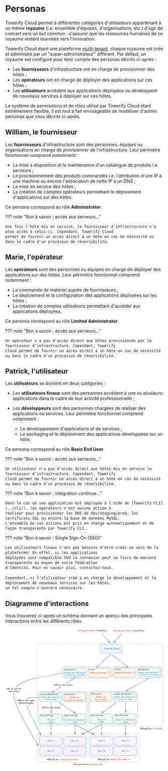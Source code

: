# Personas

Towerify Cloud permet à différentes catégories d'utilisateurs appartenant à un même __royaume__ (i.e. ensemble
d'équipes, d'organisations, etc.) d'agir de concert vers un but commun : s'assurer que les ressources humaines de ce
royaume restent tournées vers l'innovation.

Towerify Cloud étant une plateforme [multi-tenant](https://en.wikipedia.org/wiki/Multitenancy), chaque royaume est créé
et administré par un "super-administrateur" différent. Par défaut, un royaume est configuré pour tenir compte des
personas décrits ci-après :

- Les __fournisseurs__ d'infrastructure ont en charge de provisionner des hôtes ;
- Les __opérateurs__ ont en charge de déployer des applications sur ces hôtes ;
- Les __utilisateurs__ accèdent aux applications déployées ou développent de nouveaux services à déployer sur ces hôtes.

Le système de permissions et de rôles utilisé par Towerify Cloud étant extrêmement flexible, il est tout à fait
envisageable de modéliser d'autres personas que ceux décrits ci-après.

## William, le fournisseur

Les __fournisseurs__ d'infrastructure sont des personnes, équipes ou organisations en charge de provisionner de
l'infrastructure. Leur périmètre fonctionnel comprend notamment :

- La mise à disposition et la maintenance d'un catalogue de produits i.e. serveurs ;
- Le provisionnement des produits commandés i.e. l'attribution d'une IP à une machine ou encore l'association de cette
  IP à un DNS ;
- La mise en service des hôtes ;
- La création de comptes opérateurs permettant le déploiement d'applications sur des hôtes.

Ce persona correspond au rôle __Administrator__.

??? note "Bon à savoir : accès aux serveurs..."

    Une fois l'hôte mis en service, le fournisseur d'infrastructure n'a plus accès à celui-ci. Cependant, Towerify Cloud
    permet de fournir un accès direct à un hôte en cas de nécessité ou dans le cadre d'un processus de réversibilité.

## Marie, l'opérateur

Les __opérateurs__ sont des personnes ou équipes en charge de déployer des applications sur des hôtes. Leur périmètre
fonctionnel comprend notamment :

- La commande de matériel auprès de fournisseurs ;
- Le déploiement et la configuration des applications déployées sur les hôtes ;
- La création de comptes utilisateurs permettant d'accéder aux applications déployées.

Ce persona correspond au rôle __Limited Administrator__.

??? note "Bon à savoir : accès aux serveurs..."

    Un opérateur n'a pas d'accès direct aux hôtes provisionnés par le fournisseur d'infrastructure. Cependant, Towerify 
    Cloud permet de fournir un accès direct à un hôte en cas de nécessité ou dans le cadre d'un processus de réversibilité.

## Patrick, l'utilisateur

Les __utilisateurs__ se divisent en deux catégories :

- Les __utilisateurs finaux__ sont des personnes accédant à une ou plusieurs applications dans le cadre de leur activité
  professionnelle ;
- Les __développeurs__ sont des personnes chargées de réaliser des applications ou services. Leur périmètre
  fonctionnel comprend notamment :

    - Le développement d'applications et de services ;
    - Le packaging et le déploiement des applications développées sur un hôte.

Ce persona correspond au rôle __Basic End User__.

??? note "Bon à savoir : accès aux serveurs..."

    Un utilisateur n'a pas d'accès direct aux hôtes mis en service le fournisseur d'infrastructure. Cependant, Towerify 
    Cloud permet de fournir un accès direct à un hôte en cas de nécessité ou dans le cadre d'un processus de réversibilité.

??? note "Bon à savoir : intégration continue..."

    Dans le cas où une application est déployée à l'aide de [Towerify CLI](../cli/), les opérateurs n'ont aucune action à 
    réaliser pour provisionner les DNS de dev/staging/prod, les certificats SSL ou encore la base de données MySQL. 
    L'ensemble de ces actions est pris en charge automatiquement et de façon transparente par Towerify CLI.

??? note "Bon à savoir : Single Sign-On (SSO)"

    Les utilisateurs finaux n'ont pas besoins d'être créés au sein de la plateforme! En effet, si les applications 
    déployées sont compatible SSO la connexion peut se faire de manière transparente au moyen de notre Fédération 
    d'Identité. Pour en savoir plus, contactez-nous.

    Cependant, si l'utilisateur créé a en charge le développement et le déploiement de nouveaux services sur les hôtes, 
    un tel compte s'avérera nécessaire.

## Diagramme d'interactions

Vous trouverez ci-après un schéma donnant un aperçu des principales interactions entre les différents rôles.

![Paramétrage](../img/towerify-cloud-interactions-entre-les-roles.png)
